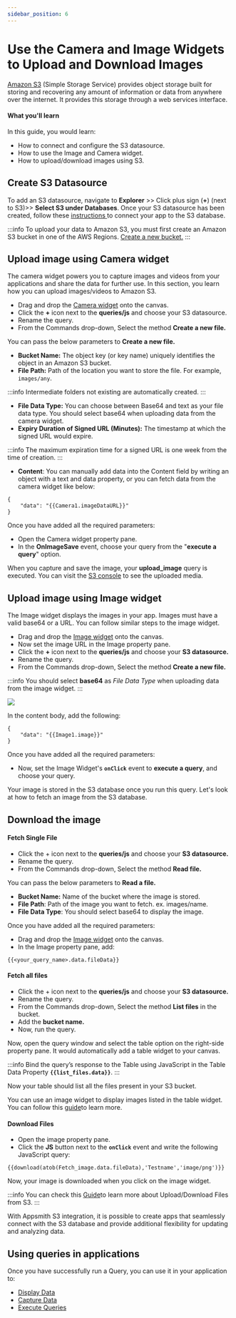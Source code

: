 ```yaml
---
sidebar_position: 6
---
```


# Use the Camera and Image Widgets to Upload and Download Images

[Amazon S3](https://aws.amazon.com/s3/?nc2=type\_a) (Simple Storage Service) provides object storage built for storing and recovering any amount of information or data from anywhere over the internet. It provides this storage through a web services interface.

#### **What you'll learn**

In this guide, you would learn:

* How to connect and configure the S3 datasource.
* How to use the Image and Camera widget.
* How to upload/download images using S3.

## Create S3 Datasource

To add an S3 datasource, navigate to **Explorer** >> Click plus sign (**+**) (next to S3)>> **Select S3 under Databases**. Once your S3 datasource has been created, follow these [instructions ](/data/datasource-reference/querying-amazon-s3#connection-settings)to connect your app to the S3 database.

:::info
To upload your data to Amazon S3, you must first create an Amazon S3 bucket in one of the AWS Regions. [Create a new bucket.](https://docs.aws.amazon.com/AmazonS3/latest/userguide/create-bucket-overview.html)
:::

## Upload image using Camera widget

The camera widget powers you to capture images and videos from your applications and share the data for further use. In this section, you learn how you can upload images/videos to Amazon S3.

  <VideoEmbed host="youtube" videoId="v43gTz_4Jck" /> 

* Drag and drop the [Camera widget](/reference/widgets/camera) onto the canvas.
* Click the **+** icon next to the **queries/js** and choose your S3 datasource.
* Rename the query.
* From the Commands drop-down, Select the method **Create a new file.**

You can pass the below parameters to **Create a new file.**

* **Bucket Name:** The object key (or key name) uniquely identifies the object in an Amazon S3 bucket.
* **File Path:** Path of the location you want to store the file. For example, `images/any`.

:::info
Intermediate folders not existing are automatically created.
:::

* **File Data Type:** You can choose between Base64 and text as your file data type. You should select base64 when uploading data from the camera widget.
* **Expiry Duration of Signed URL (Minutes):** The timestamp at which the signed URL would expire.

:::info
The maximum expiration time for a signed URL is one week from the time of creation.
:::

* **Content**: You can manually add data into the Content field by writing an object with a text and data property, or you can fetch data from the camera widget like below:

```
{
	"data": "{{Camera1.imageDataURL}}"
}
```

Once you have added all the required parameters:

* Open the Camera widget property pane.
* In the **OnImageSave** event, choose your query from the "**execute a query**" option.

When you capture and save the image, your **upload\_image** query is executed. You can visit the [S3 console](https://s3.console.aws.amazon.com/s3/home) to see the uploaded media.

## Upload image using Image widget

The Image widget displays the images in your app. Images must have a valid base64 or a URL. You can follow similar steps to the image widget.

* Drag and drop the [Image widget](/reference/widgets/image) onto the canvas.
* Now set the image URL in the Image property pane.
* Click the **+** icon next to the **queries/js** and choose your **S3 datasource.**
* Rename the query.
* From the Commands drop-down, Select the method **Create a new file.**

:::info
You should select **base64** as _File Data Type_ when uploading data from the image widget.
:::

<!-- <figure><img src="/img/uploads31.PNG" alt=""/> <figcaption align="center"><i></figcaption></figure> -->
![](/img/uploads31.PNG)


In the content body, add the following:

```
{
	"data": "{{Image1.image}}"
}
```

Once you have added all the required parameters:

* Now, set the Image Widget's **`onClick`** event to **execute a query**, and choose your query.

Your image is stored in the S3 database once you run this query. Let's look at how to fetch an image from the S3 database.

## Download the image

#### Fetch Single File

  <VideoEmbed host="youtube" videoId="dVZEd8p0Y2c" /> 

* Click the + icon next to the **queries/js** and choose your **S3 datasource.**
* Rename the query.
* From the Commands drop-down, Select the method **Read file.**

You can pass the below parameters to **Read a file.**

* **Bucket Name:** Name of the bucket where the image is stored.
* **File Path**: Path of the image you want to fetch. ex. images/name.
* **File Data Type**: You should select base64 to display the image.

Once you have added all the required parameters:

* Drag and drop the [Image widget](/reference/widgets/image) onto the canvas.
* In the Image property pane, add:

```
{{<your_query_name>.data.fileData}}
```

#### Fetch all files

  <VideoEmbed host="youtube" videoId="UzV5LZ0kvDQ" /> 

* Click the + icon next to the **queries/js** and choose your **S3 datasource.**
* Rename the query.
* From the Commands drop-down, Select the method **List files** in the bucket.
* Add the **bucket name.**
* Now, run the query.

Now, open the query window and select the table option on the right-side property pane. It would automatically add a table widget to your canvas.

:::info
Bind the query’s response to the Table using JavaScript in the Table Data Property **`{{list_files.data}}`**.
:::

Now your table should list all the files present in your S3 bucket.

You can use an image widget to display images listed in the table widget. You can follow this [guide](/data/how-to-guides/how-to-upload-to-s3)to learn more.

#### Download Files

* Open the image property pane.
* Click the **JS** button next to the **`onClick`** event and write the following JavaScript query:

```
{{download(atob(Fetch_image.data.fileData),'Testname','image/png')}}
```

Now, your image is downloaded when you click on the image widget.

:::info
You can check this [Guide](how-to-upload-to-s3.md)to learn more about Upload/Download Files from S3.
:::

With Appsmith S3 integration, it is possible to create apps that seamlessly connect with the S3 database and provide additional flexibility for updating and analyzing data.

## Using queries in applications

Once you have successfully run a Query, you can use it in your application to:

* [Display Data ](/core-concepts/data-access-and-binding/displaying-data-read/)
* [Capture Data ](/core-concepts/data-access-and-binding/capturing-data-write/capture-form-data.md)
* [Execute Queries](/core-concepts/data-access-and-binding/querying-a-database/)
